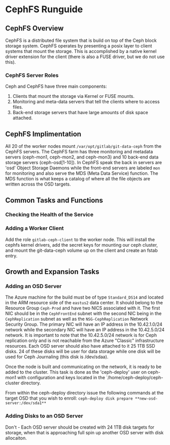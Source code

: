 # CephFS Runguide

## CephFS Overview

CephFS is a distributed file system that is build on top of the Ceph block
storage system. CephFS operates by presenting a posix layer to client systems
that mount the storage.  This is accomplished by a native kernel driver extension
for the client (there is also a FUSE driver, but we do not use this).

### CephFS Server Roles

Ceph and CephFS have three main components:

1. Clients that mount the storage via Kernel or FUSE mounts.
2. Monitoring and meta-data servers that tell the clients where to access files.
3. Back-end storage servers that have large amounts of disk space attached.


## CephFS Implimentation

All 20 of the worker nodes mount `/var/opt/gitlab/git-data-ceph` from the CephFS
servers.  The CephFS farm has three monitoring and metadata servers
(ceph-mon1, ceph-mon2, and ceph-mon3) and 10 back-end data storage servers
(ceph-osd[1-10]).  In CephFS speak the back in servers are 'osd'
Object Storage Daemons while the front-end servers are labeled `mon` for
monitoring and also serve the MDS (Meta Data Service) function. The MDS function
is what keeps a catalog of where all the file objects are written across
the OSD targets.

## Common Tasks and Functions

### Checking the Health of the Service

### Adding a Worker Client

Add the role `gitlab-ceph-client` to the worker node. This will install the cephfs
kernel drivers, add the secret keys for mounting our ceph cluster, and mount the
git-data-ceph volume up on the client and create an fstab entry.

## Growth and Expansion Tasks

### Adding an OSD Server

The Azure machine for the build must be of type `Standard_DS14` and located in
the ARM resource side of the `eastus2` data center.  It should belong to the
Resource Group `Ceph-Prod` and have two NICS associated with it.  The first NIC
should be in the `CephFrontEnd` subnet with the second NIC being in the `CephReplication`
subnet as well as the `NSG-CephReplication` Network Security Group.  The primary NIC
will have an IP address in the 10.42.1.0/24 network while the secondary NIC will have
an IP address in the 10.42.5.0/24 network. It is important to note that the 10.42.5.0/24
network is for Ceph replication only and is not reachable from the Azure "Classic"
infrastructure resources.  Each OSD server should also have attached to it 25 1TB
SSD disks.  24 of these disks will be user for data storage while one disk will
be used for Ceph Journaling (this disk is /dev/sdaa).

Once the node is built and communicating on the network, it is ready to be
added to the cluster.  This task is done as the 'ceph-deploy' user on ceph-mon1
with configuration and keys located in the `/home/ceph-deploy/ceph-cluster directory.

From within the ceph-deploy directory issue the following commands at the target
OSD that you wish to enroll:
`ceph-deploy disk prepare **new-osd-server:/dev/sda1**`

### Adding Disks to an OSD Server

Don't - Each OSD server should be created with 24 1TB disk targets for storage, 
when that is approaching full spin up another OSD server with disk allocaiton.
